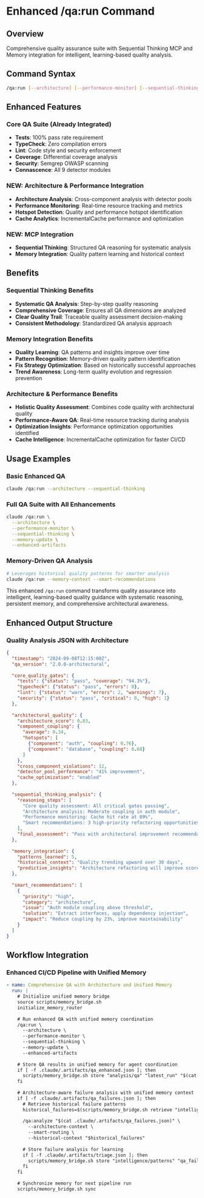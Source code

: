 # Enhanced /qa:run Command

## Overview
Comprehensive quality assurance suite with Sequential Thinking MCP and Memory integration for intelligent, learning-based quality analysis.

## Command Syntax
```bash
/qa:run [--architecture] [--performance-monitor] [--sequential-thinking] [--memory-update] [--enhanced-artifacts]
```

## Enhanced Features

### Core QA Suite (Already Integrated)
- **Tests**: 100% pass rate requirement
- **TypeCheck**: Zero compilation errors
- **Lint**: Code style and security enforcement
- **Coverage**: Differential coverage analysis
- **Security**: Semgrep OWASP scanning
- **Connascence**: All 9 detector modules

### NEW: Architecture & Performance Integration
- **Architecture Analysis**: Cross-component analysis with detector pools
- **Performance Monitoring**: Real-time resource tracking and metrics
- **Hotspot Detection**: Quality and performance hotspot identification
- **Cache Analytics**: IncrementalCache performance and optimization

### NEW: MCP Integration
- **Sequential Thinking**: Structured QA reasoning for systematic analysis
- **Memory Integration**: Quality pattern learning and historical context

## Benefits

### Sequential Thinking Benefits
- **Systematic QA Analysis**: Step-by-step quality reasoning
- **Comprehensive Coverage**: Ensures all QA dimensions are analyzed
- **Clear Quality Trail**: Traceable quality assessment decision-making
- **Consistent Methodology**: Standardized QA analysis approach

### Memory Integration Benefits
- **Quality Learning**: QA patterns and insights improve over time
- **Pattern Recognition**: Memory-driven quality pattern identification
- **Fix Strategy Optimization**: Based on historically successful approaches
- **Trend Awareness**: Long-term quality evolution and regression prevention

### Architecture & Performance Benefits
- **Holistic Quality Assessment**: Combines code quality with architectural quality
- **Performance-Aware QA**: Real-time resource tracking during analysis
- **Optimization Insights**: Performance optimization opportunities identified
- **Cache Intelligence**: IncrementalCache optimization for faster CI/CD

## Usage Examples

### Basic Enhanced QA
```bash
claude /qa:run --architecture --sequential-thinking
```

### Full QA Suite with All Enhancements
```bash
claude /qa:run \
  --architecture \
  --performance-monitor \
  --sequential-thinking \
  --memory-update \
  --enhanced-artifacts
```

### Memory-Driven QA Analysis
```bash
# Leverages historical quality patterns for smarter analysis
claude /qa:run --memory-context --smart-recommendations
```

This enhanced `/qa:run` command transforms quality assurance into intelligent, learning-based quality guidance with systematic reasoning, persistent memory, and comprehensive architectural awareness.

## Enhanced Output Structure

### Quality Analysis JSON with Architecture
```json
{
  "timestamp": "2024-09-08T12:15:00Z",
  "qa_version": "2.0.0-architectural",
  
  "core_quality_gates": {
    "tests": {"status": "pass", "coverage": "94.3%"},
    "typecheck": {"status": "pass", "errors": 0},
    "lint": {"status": "warn", "errors": 2, "warnings": 7},
    "security": {"status": "pass", "critical": 0, "high": 1}
  },
  
  "architectural_quality": {
    "architecture_score": 0.83,
    "component_coupling": {
      "average": 0.34,
      "hotspots": [
        {"component": "auth", "coupling": 0.76},
        {"component": "database", "coupling": 0.68}
      ]
    },
    "cross_component_violations": 12,
    "detector_pool_performance": "41% improvement",
    "cache_optimization": "enabled"
  },
  
  "sequential_thinking_analysis": {
    "reasoning_steps": [
      "Core quality assessment: All critical gates passing",
      "Architecture analysis: Moderate coupling in auth module",
      "Performance monitoring: Cache hit rate at 89%", 
      "Smart recommendations: 3 high-priority refactoring opportunities"
    ],
    "final_assessment": "Pass with architectural improvement recommendations"
  },
  
  "memory_integration": {
    "patterns_learned": 5,
    "historical_context": "Quality trending upward over 30 days",
    "predictive_insights": "Architecture refactoring will improve score to 0.89"
  },
  
  "smart_recommendations": [
    {
      "priority": "high",
      "category": "architecture",
      "issue": "Auth module coupling above threshold",
      "solution": "Extract interfaces, apply dependency injection",
      "impact": "Reduce coupling by 23%, improve maintainability"
    }
  ]
}
```

## Workflow Integration

### Enhanced CI/CD Pipeline with Unified Memory
```yaml
- name: Comprehensive QA with Architecture and Unified Memory
  run: |
    # Initialize unified memory bridge
    source scripts/memory_bridge.sh
    initialize_memory_router
    
    # Run enhanced QA with unified memory coordination
    /qa:run \
      --architecture \
      --performance-monitor \
      --sequential-thinking \
      --memory-update \
      --enhanced-artifacts
    
    # Store QA results in unified memory for agent coordination
    if [ -f .claude/.artifacts/qa_enhanced.json ]; then
      scripts/memory_bridge.sh store "analysis/qa" "latest_run" "$(cat .claude/.artifacts/qa_enhanced.json)" '{"ci": true, "branch": "'$GITHUB_REF_NAME'"}'
    fi
    
    # Architecture-aware failure analysis with unified memory context
    if [ -f .claude/.artifacts/qa_failures.json ]; then
      # Retrieve historical failure patterns
      historical_failures=$(scripts/memory_bridge.sh retrieve "intelligence/patterns" "qa_failures" 2>/dev/null || echo '{}')
      
      /qa:analyze "$(cat .claude/.artifacts/qa_failures.json)" \
        --architecture-context \
        --smart-routing \
        --historical-context "$historical_failures"
      
      # Store failure analysis for learning
      if [ -f .claude/.artifacts/triage.json ]; then
        scripts/memory_bridge.sh store "intelligence/patterns" "qa_failures" "$(cat .claude/.artifacts/triage.json)" '{"learning": true}'
      fi
    fi
    
    # Synchronize memory for next pipeline run
    scripts/memory_bridge.sh sync
```